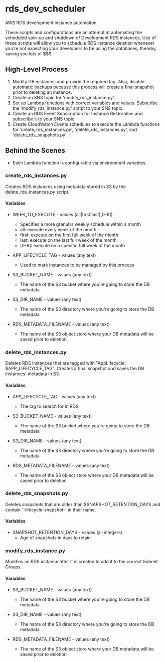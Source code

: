 # rds_dev_scheduler
AWS RDS development instance automation

These scripts and configurations are an attempt at automating the scheduled spin-up and shutdown of Development RDS instances.
Use of these scripts will allow you to schedule RDS instance deletion whenever you're not expecting your developers to be using 
the databases, thereby, saving you lots of $$$.

## High-Level Process

1. Modify DB instances and provide the required tag.  Also, disable automatic backups because this process will create a final snapshot prior to deleting an instance.
2. Create an SNS topic for 'modify_rds_instance.py'. 
3. Set up Lambda functions with correct variables and values. Subscribe the 'modify_rds_instance.py' script to your SNS topic.
4. Create an RDS Event Subscription for Instance Restoration and subscribe it to your SNS topic.
5. Create CloudWatch Events schedules to execute the Lambda functions for 'create_rds_instances.py', 'delete_rds_instances.py', and 'delete_rds_snapshots.py'.


## Behind the Scenes
* Each Lambda function is configurable via environment variables.

### create_rds_instances.py
Creates RDS instances using metadata stored in S3 by the delete_rds_instances.py script.

#### Variables
- WEEK_TO_EXECUTE - values (all|first|last|[0-6])
  - Specifies a more granular weekly schedule within a month
  - all: execute every week of the month
  - first: execute on the first full week of the month
  - last: execute on the last full week of the month
  - [0-6]: execute on a specific full week of the month
  
- APP_LIFECYCLE_TAG - values (any text)
  - Used to mark instances to be managed by this process
  
- S3_BUCKET_NAME - values (any text)
  - The name of the S3 bucket where you're going to store the DB metadata
  
- S3_DIR_NAME - values (any text)
  - The name of the S3 directory where you're going to store the DB metadata
  
- RDS_METADATA_FILENAME - values (any text)
  - The name of the S3 object store where your DB metadata will be saved prior to deletion
  
### delete_rds_instances.py
Deletes RDS instances that are tagged with "AppLifecycle: $APP_LIFECYCLE_TAG".  Creates a final snapshot and saves the DB instances' metadata in S3.

#### Variables
- APP_LIFECYCLE_TAG - values (any text)
  - The tag to search for in RDS
  
- S3_BUCKET_NAME - values (any text)
  - The name of the S3 bucket where you're going to store the DB metadata
  
- S3_DIR_NAME - values (any text)
  - The name of the S3 directory where you're going to store the DB metadata
  
- RDS_METADATA_FILENAME - values (any text)
  - The name of the S3 object store where your DB metadata will be saved prior to deletion
  
### delete_rds_snapshots.py
Deletes snapshots that are older than $SNAPSHOT_RETENTION_DAYS and contain '-lifecycle-snapshot-' in their name.

#### Variables
- SNAPSHOT_RETENTION_DAYS - values (all integers)
  - Age of snapshots in days to retain
  
### modify_rds_instance.py
Modifies an RDS instance after it is created to add it to the correct Subnet Groups.

#### Variables
- S3_BUCKET_NAME - values (any text)
  - The name of the S3 bucket where you're going to store the DB metadata
  
- S3_DIR_NAME - values (any text)
  - The name of the S3 directory where you're going to store the DB metadata
  
- RDS_METADATA_FILENAME - values (any text)
  - The name of the S3 object store where your DB metadata will be saved prior to deletion
  
